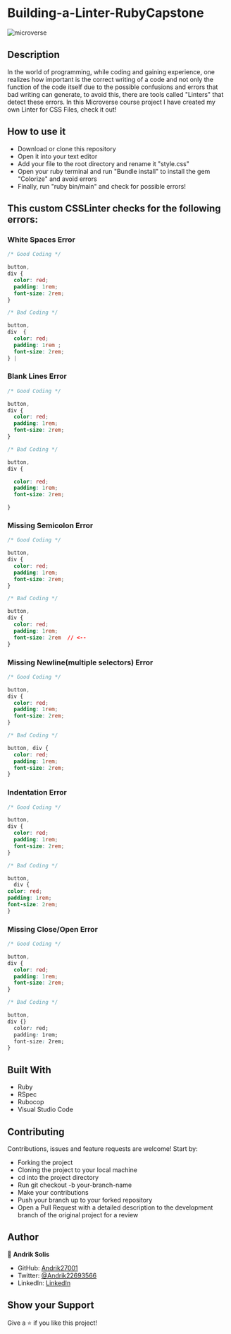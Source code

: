 # Building-a-Linter-RubyCapstone

![microverse](https://camo.githubusercontent.com/3a5835d4f56c57cec85939ac345e43fef164c178/68747470733a2f2f696d672e736869656c64732e696f2f62616467652f4d6963726f76657273652d626c756576696f6c6574)


## Description

In the world of programming, while coding and gaining experience, one realizes how important is the correct writing of a code and not only the function of the code itself due to the possible confusions and errors that bad writing can generate, to avoid this, there are tools called "Linters" that detect these errors. In this Microverse course project I have created my own Linter for CSS Files, check it out!


## How to use it

- Download or clone this repository
- Open it into your text editor
- Add your file to the root directory and rename it "style.css"
- Open your ruby terminal and run "Bundle install" to install the gem "Colorize" and avoid errors
- Finally, run "ruby bin/main" and check for possible errors!


## This custom CSSLinter checks for the following errors:

### White Spaces Error

```css
/* Good Coding */

button,
div {
  color: red;
  padding: 1rem;
  font-size: 2rem;
}

/* Bad Coding */

button,
div  {
  color: red;
  padding: 1rem ;
  font-size: 2rem;
} |
```

### Blank Lines Error

```css
/* Good Coding */

button,
div {
  color: red;
  padding: 1rem;
  font-size: 2rem;
}

/* Bad Coding */

button,
div {

  color: red;
  padding: 1rem;
  font-size: 2rem;

}
```

### Missing Semicolon Error

```css
/* Good Coding */

button,
div {
  color: red;
  padding: 1rem;
  font-size: 2rem;
}

/* Bad Coding */

button,
div {
  color: red;
  padding: 1rem;
  font-size: 2rem  // <--
}
```

### Missing Newline(multiple selectors) Error

```css
/* Good Coding */

button,
div {
  color: red;
  padding: 1rem;
  font-size: 2rem;
}

/* Bad Coding */

button, div {
  color: red;
  padding: 1rem;
  font-size: 2rem;
}
```

### Indentation Error

```css
/* Good Coding */

button,
div {
  color: red;
  padding: 1rem;
  font-size: 2rem;
}

/* Bad Coding */

button,
  div {
color: red;
padding: 1rem;
font-size: 2rem;
}
```

### Missing Close/Open Error

```css
/* Good Coding */

button,
div {
  color: red;
  padding: 1rem;
  font-size: 2rem;
}

/* Bad Coding */

button,
div {}
  color: red;
  padding: 1rem;
  font-size: 2rem;
}
```


## Built With

- Ruby
- RSpec
- Rubocop
- Visual Studio Code


## Contributing

Contributions, issues and feature requests are welcome! Start by:

  - Forking the project
  - Cloning the project to your local machine
  - cd into the project directory
  - Run git checkout -b your-branch-name
  - Make your contributions
  - Push your branch up to your forked repository
  - Open a Pull Request with a detailed description to the development branch of the original project for a review


## Author 

👤 **Andrik Solis**
- GitHub: [Andrik27001](https://github.com/Andrik27001)
- Twitter: [@Andrik22693566](https://twitter.com/Andrik22693566)
- LinkedIn: [LinkedIn](https://www.linkedin.com/in/andrik-solis-paniagua-a0ab251b5/)


## Show your Support

Give a ⭐ if you like this project!